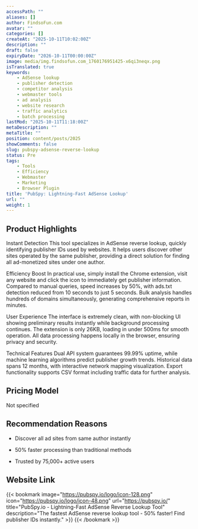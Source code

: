 ```yaml
---
accessPath: ""
aliases: []
author: FindsoFun.com
avatar: ""
categories: []
createAt: "2025-10-11T10:02:00Z"
description: ""
draft: false
expiryDate: "2026-10-11T00:00:00Z"
image: media/img.findsofun.com_1760176951425-x6qi3neqx.png
isTranslated: true
keywords:
    - AdSense lookup
    - publisher detection
    - competitor analysis
    - webmaster tools
    - ad analysis
    - website research
    - traffic analytics
    - batch processing
lastMod: "2025-10-11T11:18:00Z"
metaDescription: ""
metaTitle: ""
position: content/posts/2025
showComments: false
slug: pubspy-adsense-reverse-lookup
status: Pre
tags:
    - Tools
    - Efficiency
    - Webmaster
    - Marketing
    - Browser Plugin
title: 'PubSpy: Lightning-Fast AdSense Lookup'
url: ""
weight: 1
---
```

## Product Highlights
Instant Detection
This tool specializes in AdSense reverse lookup, quickly identifying publisher IDs used by websites. It helps users discover other sites operated by the same publisher, providing a direct solution for finding all ad-monetized sites under one author.

Efficiency Boost
In practical use, simply install the Chrome extension, visit any website and click the icon to immediately get publisher information. Compared to manual queries, speed increases by 50%, with ads.txt detection reduced from 10 seconds to just 5 seconds. Bulk analysis handles hundreds of domains simultaneously, generating comprehensive reports in minutes.

User Experience
The interface is extremely clean, with non-blocking UI showing preliminary results instantly while background processing continues. The extension is only 26KB, loading in under 500ms for smooth operation. All data processing happens locally in the browser, ensuring privacy and security.

Technical Features
Dual API system guarantees 99.99% uptime, while machine learning algorithms predict publisher growth trends. Historical data spans 12 months, with interactive network mapping visualization. Export functionality supports CSV format including traffic data for further analysis.

## Pricing Model
<!--more-->Not specified

## Recommendation Reasons
- Discover all ad sites from same author instantly

- 50% faster processing than traditional methods

- Trusted by 75,000+ active users

## Website Link
{{< bookmark image="https://pubspy.io/logo/icon-128.png" icon="https://pubspy.io/logo/icon-48.png" url="https://pubspy.io/" title="PubSpy.io - Lightning-Fast AdSense Reverse Lookup Tool" description="The fastest AdSense reverse lookup tool - 50% faster! Find publisher IDs instantly." >}}
{{< /bookmark >}}

